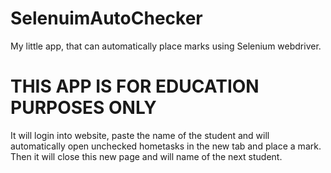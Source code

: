 # SelenuimAutoChecker
My little app, that can automatically place marks using Selenium webdriver.
# THIS APP IS FOR EDUCATION PURPOSES ONLY

It will login into website, paste the name of the student and will automatically open  unchecked hometasks in the new tab and place a mark.
Then it will close this new page and will name of the next student. 